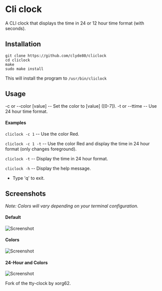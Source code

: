 # Cli clock

A CLI clock that displays the time in 24 or 12 hour time format (with seconds).

## Installation

    git clone https://github.com/clyde80/cliclock
    cd cliclock
    make
    sudo make install

This will install the program to `/usr/bin/cliclock`

## Usage

-c or --color [value] -- Set the color to [value] ([0-7]).
-t or --ttime -- Use 24 hour time format.

#### Examples

`cliclock -c 1` -- Use the color Red.

`cliclock -c 1 -t` -- Use the color Red and display the time in 24 hour format (only changes foreground).

`cliclock -t` -- Display the time in 24 hour format.

`cliclock -h` -- Display the help message.

- Type 'q' to exit.

## Screenshots

*Note: Colors will vary depending on your terminal configuration.*

#### Default 
![Screenshot](http://i.imgur.com/C5l3ota.png)

#### Colors
![Screenshot](http://i.imgur.com/qUGzoc4.png)

#### 24-Hour and Colors
![Screenshot](http://i.imgur.com/TD5VrFK.png)

Fork of the tty-clock by xorg62.
